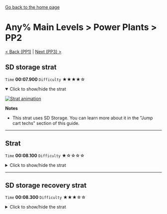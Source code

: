 [Go back to the home page](https://github.com/Doublevil/scbspeedrun)

# Any% Main Levels > Power Plants > PP2

[< Back (PP1)](https://github.com/Doublevil/scbspeedrun/blob/main/levels/any_ml/pp/PP1.md) | [Next (PP3) >](https://github.com/Doublevil/scbspeedrun/blob/main/levels/any_ml/pp/PP3.md)

## SD storage strat

`Time` **00:07.900** `Difficulty` ★★★★☆
<details open>
  <summary>Click to show/hide the strat</summary>

  [![Strat animation](https://github.com/Doublevil/scbspeedrun/blob/main/media/levels/pp/PP2_SDStorage.webp)](https://github.com/Doublevil/scbspeedrun/blob/main/media/levels/pp/PP2_SDStorage.mp4?raw=true)

  **Notes**
  - This strat uses SD Storage. You can learn more about it in the "Jump cart techs" section of this guide.
</details>

---
## Strat

`Time` **00:08.100** `Difficulty` ★☆☆☆☆
<details>
  <summary>Click to show/hide the strat</summary>

  [![Strat animation](https://github.com/Doublevil/scbspeedrun/blob/main/media/levels/pp/PP2_Strat.webp)](https://github.com/Doublevil/scbspeedrun/blob/main/media/levels/pp/PP2_Strat.mp4?raw=true)

  **Notes**
  - Jump early to avoid waiting too much for Cable Boy to fall down.
</details>

---
## SD storage recovery strat

`Time` **00:08.300** `Difficulty` ★★★☆☆
<details>
  <summary>Click to show/hide the strat</summary>

  [![Strat animation](https://github.com/Doublevil/scbspeedrun/blob/main/media/levels/pp/PP2_SDStorageRecovery.webp)](https://github.com/Doublevil/scbspeedrun/blob/main/media/levels/pp/PP2_SDStorageRecovery.mp4?raw=true)

  **Notes**
  - This strat uses SD Storage. You can learn more about it in the "Jump cart techs" section of this guide.
  - Use this one as a recovery option if you fail to get enough boosts from the SD storage strat.
</details>
